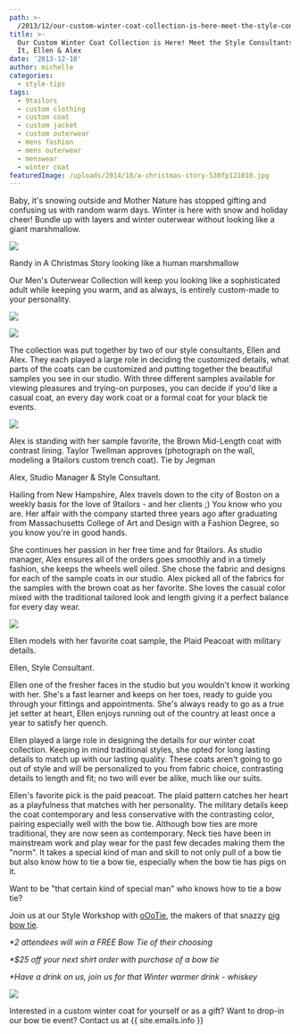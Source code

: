 ```yaml
---
path: >-
  /2013/12/our-custom-winter-coat-collection-is-here-meet-the-style-consultants-behind-it-ellen-alex/
title: >-
  Our Custom Winter Coat Collection is Here! Meet the Style Consultants Behind
  It, Ellen & Alex
date: '2013-12-10'
author: michelle
categories:
  - style-tips
tags:
  - 9tailors
  - custom clothing
  - custom coat
  - custom jacket
  - custom outerwear
  - mens fashion
  - mens outerwear
  - menswear
  - winter coat
featuredImage: /uploads/2014/10/a-christmas-story-530fp121010.jpg
---
```

Baby, it's snowing outside and Mother Nature has stopped gifting and confusing us with random warm days. Winter is here with snow and holiday cheer! Bundle up with layers and winter outerwear without looking like a giant marshmallow.

[![](http://1.bp.blogspot.com/-gF0l2V_ytPY/UqdAQScvpCI/AAAAAAAAAdY/9wC-EH-YKVQ/s400/a-christmas-story-530fp121010.jpg)](http://1.bp.blogspot.com/-gF0l2V_ytPY/UqdAQScvpCI/AAAAAAAAAdY/9wC-EH-YKVQ/s1600/a-christmas-story-530fp121010.jpg)

Randy in A Christmas Story looking like a human marshmallow

Our Men's Outerwear Collection will keep you looking like a sophisticated adult while keeping you warm, and as always, is entirely custom-made to your personality.

[![](http://1.bp.blogspot.com/-rnKg9DbXi90/Uqc97CvbvCI/AAAAAAAAAdM/q3BQYW8cI8M/s320/20131204_155315(0).jpg)](http://1.bp.blogspot.com/-rnKg9DbXi90/Uqc97CvbvCI/AAAAAAAAAdM/q3BQYW8cI8M/s1600/20131204_155315(0).jpg)

[![](http://4.bp.blogspot.com/-ykwln-BANC0/UqdEgZ3-CmI/AAAAAAAAAd0/DoFS4o2eiLw/s640/winter+coats+blog,+alex&ellen_0022.jpg)](http://4.bp.blogspot.com/-ykwln-BANC0/UqdEgZ3-CmI/AAAAAAAAAd0/DoFS4o2eiLw/s1600/winter+coats+blog,+alex&ellen_0022.jpg)

The collection was put together by two of our style consultants, Ellen and Alex. They each played a large role in deciding the customized details, what parts of the coats can be customized and putting together the beautiful samples you see in our studio. With three different samples available for viewing pleasures and trying-on purposes, you can decide if you'd like a casual coat, an every day work coat or a formal coat for your black tie events.

[![](http://3.bp.blogspot.com/-_CnKMH8epxk/UqDK_ZYtgVI/AAAAAAAAAWY/Z-RZKG_H-Bg/s400/winter+coats+blog,+alex&ellen_0045.jpg)](http://3.bp.blogspot.com/-_CnKMH8epxk/UqDK_ZYtgVI/AAAAAAAAAWY/Z-RZKG_H-Bg/s1600/winter+coats+blog,+alex&ellen_0045.jpg)

Alex is standing with her sample favorite, the Brown Mid-Length coat with contrast lining.
Taylor Twellman approves (photograph on the wall, modeling a 9tailors custom trench coat).
Tie by Jegman

Alex, Studio Manager & Style Consultant.

Hailing from New Hampshire, Alex travels down to the city of Boston on a weekly basis for the love of 9tailors - and her clients ;) You know who you are. Her affair with the company started three years ago after graduating from Massachusetts College of Art and Design with a Fashion Degree, so you know you're in good hands.

She continues her passion in her free time and for 9tailors. As studio manager, Alex ensures all of the orders goes smoothly and in a timely fashion, she keeps the wheels well oiled. She chose the fabric and designs for each of the sample coats in our studio. Alex picked all of the fabrics for the samples with the brown coat as her favorite. She loves the casual color mixed with the traditional tailored look and length giving it a perfect balance for every day wear.

[![](http://4.bp.blogspot.com/-kYFKWeeywz8/UqDLn3fyWtI/AAAAAAAAAWg/ru0e1ohijiE/s400/winter+coats+blog,+alex&ellen_0072.jpg)](http://4.bp.blogspot.com/-kYFKWeeywz8/UqDLn3fyWtI/AAAAAAAAAWg/ru0e1ohijiE/s1600/winter+coats+blog,+alex&ellen_0072.jpg)

Ellen models with her favorite coat sample, the Plaid Peacoat with military details.

Ellen, Style Consultant.

Ellen one of the fresher faces in the studio but you wouldn't know it working with her. She's a fast learner and keeps on her toes, ready to guide you through your fittings and appointments. She's always ready to go as a true jet setter at heart, Ellen enjoys running out of the country at least once a year to satisfy her quench.

Ellen played a large role in designing the details for our winter coat collection. Keeping in mind traditional styles, she opted for long lasting details to match up with our lasting quality. These coats aren't going to go out of style and will be personalized to you from fabric choice, contrasting details to length and fit; no two will ever be alike, much like our suits.

Ellen's favorite pick is the paid peacoat. The plaid pattern catches her heart as a playfulness that matches with her personality. The military details keep the coat contemporary and less conservative with the contrasting color, pairing especially well with the bow tie. Although bow ties are more traditional, they are now seen as contemporary. Neck ties have been in mainstream work and play wear for the past few decades making them the "norm". It takes a special kind of man and skill to not only pull of a bow tie but also know how to tie a bow tie, especially when the bow tie has pigs on it.

Want to be "that certain kind of special man" who knows how to tie a bow tie?

Join us at our Style Workshop with [oOoTie](http://www.oootie.com/), the makers of that snazzy [pig bow tie](http://www.oootie.com/product/white-pigs-on-red-bow-tie).

_\*2 attendees will win a FREE Bow Tie of their choosing_

_\*$25 off your next shirt order with purchase of a bow tie_

_\*Have a drink on us, join us for that Winter warmer drink - whiskey_

[![](http://1.bp.blogspot.com/-eEaeOz7V7BU/UqdLkamZwZI/AAAAAAAAAeI/O7npGhJQQ7g/s640/1455192_10152406113199251_2038530536_n.jpg)](http://1.bp.blogspot.com/-eEaeOz7V7BU/UqdLkamZwZI/AAAAAAAAAeI/O7npGhJQQ7g/s1600/1455192_10152406113199251_2038530536_n.jpg)

Interested in a custom winter coat for yourself or as a gift? Want to drop-in our bow tie event? Contact us at {{ site.emails.info }}
